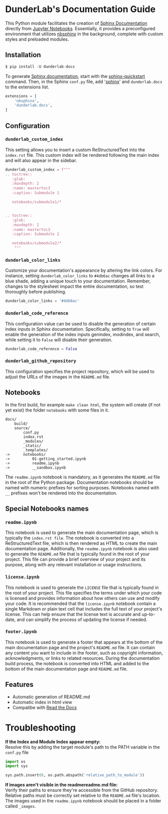 # DunderLab's Documentation Guide

This Python module facilitates the creation of [Sphinx Documentation](https://www.sphinx-doc.org/en/master/) directly from [Jupyter Notebooks](https://jupyter.org/). Essentially, it provides a preconfigured environment that utilizes [nbsphinx](https://nbsphinx.readthedocs.io/) in the background, complete with custom styles and preloaded modules.

## Installation


```python
$ pip install -U dunderlab-docs
```

To generate [Sphinx documentation](https://www.sphinx-doc.org/en/master/#), start with the [sphinx-quickstart](https://www.sphinx-doc.org/en/master/usage/quickstart.html) command. Then, in the Sphinx `conf.py` file, add '[sphinx](https://www.sphinx-doc.org/en/master/usage/configuration.html#example-of-configuration-file)' and `dunderlab.docs` to the extensions list.


```python
extensions = [
    'nbsphinx',
    'dunderlab.docs',
]
```

## Configuration

### ```dunderlab_custom_index```

This setting allows you to insert a custom ReStructuredText into the `index.rst` file. This custom index will be rendered following the main index and will also appear in the sidebar.


```python
dunderlab_custom_index = f"""
.. toctree::
   :glob:
   :maxdepth: 2
   :name: mastertoc3
   :caption: Submodule 1

   notebooks/submodule1/*


.. toctree::
   :glob:
   :maxdepth: 2
   :name: mastertoc3
   :caption: Submodule 2

   notebooks/submodule2/*
    """
```

### ```dunderlab_color_links```

Customize your documentation's appearance by altering the link colors. For instance, setting `dunderlab_color_links` to `#4db6ac` changes all links to a blue shade, adding a unique touch to your documentation. Remember, changes to the stylesheet impact the entire documentation, so test thoroughly before publishing.


```python
dunderlab_color_links = '#4db6ac'
```

### ```dunderlab_code_reference```

This configuration value can be used to disable the generation of certain index inputs in Sphinx documentation. Specifically, setting to ```True``` will enable the generation of the index inputs genindex, modindex, and search, while setting it to ```False``` will disable their generation.


```python
dunderlab_code_reference = False
```

### ```dunderlab_github_repository```

This configuration specifies the project repository, which will be used to adjust the URLs of the images in the ```README.md``` file.

## Notebooks

In the first build, for example ```make clean html```, the system will create (if not yet exist) the folder ```notebooks``` with some files in it.

```
docs/
    build/
    source/
        conf.py
        index.rst
        _modules/
        _static/
        _templates/
->      notebooks/
->          01-getting_started.ipynb
->          readme.ipynb
->          __sandbox.ipynb
```

The `readme.ipynb` notebook is mandatory, as it generates the `README.md` file in the root of the Python package. Documentation notebooks should be named with numeric prefixes for sorting purposes. Notebooks named with `__` prefixes won't be rendered into the documentation.

## Special Notebooks names

### ```readme.ipynb```
This notebook is used to generate the main documentation page, which is typically the ```index.rst file```. The notebook is converted into a ReStructuredText file, which is then rendered as HTML to create the main documentation page. Additionally, the ```readme.ipynb``` notebook is also used to generate the ```README.md``` file that is typically found in the root of your project. This file can provide a brief overview of your project and its purpose, along with any relevant installation or usage instructions.


### ```license.ipynb```
This notebook is used to generate the ```LICENSE``` file that is typically found in the root of your project. This file specifies the terms under which your code is licensed and provides information about how others can use and modify your code. It is recommended that the ```license.ipynb``` notebook contain a single Markdown or plain text cell that includes the full text of your project's license. This can help ensure that the license text is accurate and up-to-date, and can simplify the process of updating the license if needed.

### ```footer.ipynb```
This notebook is used to generate a footer that appears at the bottom of the main documentation page and the project's `README.md` file. It can contain any content you want to include in the footer, such as copyright information, acknowledgments, or links to related resources. During the documentation build process, the notebook is converted into HTML and added to the bottom of the main documentation page and `README.md` file. 

## Features

 * Automatic generation of README.md
 * Automatic index in html view
 * Compatibe with [Read the Docs](https://readthedocs.org/)

# Troubleshooting

**If the Index and Module Index appear empty:**  
Resolve this by adding the target module's path to the PATH variable in the `conf.py` file
``` python
import os
import sys

sys.path.insert(0, os.path.abspath('relative_path_to_module'))
```


**If images aren't visible in the readmereadme.md file:**  
Verify their paths to ensure they're accessible from the GitHub repository. Relative paths must be correctly set relative to the `README.md` file's location.  
The images used in the `readme.ipynb` notebook should be placed in a folder called `_images`.

